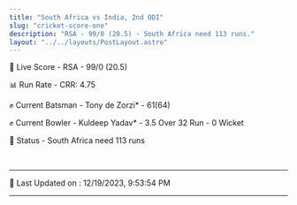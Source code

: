 ```yaml
---
title: "South Africa vs India, 2nd ODI"
slug: "cricket-score-one"
description: "RSA - 99/0 (20.5) - South Africa need 113 runs."
layout: "../../layouts/PostLayout.astro"
---
```


🔴 Live Score - RSA - 99/0 (20.5)  

📊 Run Rate - CRR: 4.75  

✊ Current Batsman - Tony de Zorzi* - 61(64)  

✊ Current Bowler - Kuldeep Yadav* - 3.5 Over 32 Run - 0 Wicket  

📑 Status - South Africa need 113 runs

<br />

***

📝 Last Updated on : 12/19/2023, 9:53:54 PM

***

